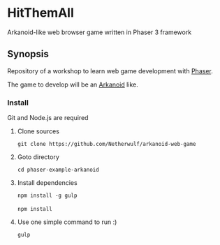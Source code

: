 # HitThemAll
Arkanoid-like web browser game written in Phaser 3 framework

## Synopsis

Repository of a workshop to learn web game development with [Phaser](http://phaser.io/).

The game to develop will be an [Arkanoid](https://en.wikipedia.org/wiki/Arkanoid) like.

### Install

Git and Node.js are required

1. Clone sources

	`git clone https://github.com/Netherwulf/arkanoid-web-game`

2. Goto directory

	`cd phaser-example-arkanoid`

3. Install dependencies

	`npm install -g gulp`<br><br>
	`npm install`

4. Use one simple command to run :)

	`gulp`
